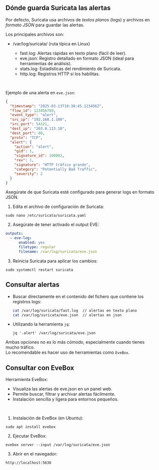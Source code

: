 ## Dónde guarda Suricata las alertas
Por defecto, Suricata usa archivos de *textos planos* (logs) y archivos en *formato JSON* para guardar las alertas.

Los principales archivos son:

* /var/log/suricata/ (ruta típica en Linux)

  * fast.log: Alertas rápidas en texto plano (fácil de leer).
  * eve.json: Registro detallado en formato JSON (ideal para herramientas de análisis).
  * stats.log: Estadísticas del rendimiento de Suricata.
  * http.log: Registros HTTP si los habilitas.

<br>

Ejemplo de una alerta en `eve.json`:
```json
{
  "timestamp": "2025-03-13T10:30:45.123456Z",
  "flow_id": 123456789,
  "event_type": "alert",
  "src_ip": "192.168.1.100",
  "src_port": 54321,
  "dest_ip": "203.0.113.10",
  "dest_port": 80,
  "proto": "TCP",
  "alert": {
    "action": "alert",
    "gid": 1,
    "signature_id": 100002,
    "rev": 1,
    "signature": "HTTP tráfico grande",
    "category": "Potentially Bad Traffic",
    "severity": 2
  }
}
```

Asegúrate de que Suricata esté configurado para generar logs en formato JSON. 
1. Edita el archivo de configuración de Suricata:
```
sudo nano /etc/suricata/suricata.yaml
```
2. Asegúrate de tener activado el output EVE:
```yaml
outputs:
  - eve-log:
      enabled: yes
      filetype: regular
      filename: /var/log/suricata/eve.json

```
3. Reinicia Suricata para aplicar los cambios:
```
sudo systemctl restart suricata
```

## Consultar alertas
* Buscar directamente en el contenido del fichero que contiene los registros logs:
  ```bash
  cat /var/log/suricata/fast.log  // alertas en texto plano
  cat /var/log/suricata/eve.json  // alertas en json
  ```
* Utilizando la herramienta `jq`:
  ```
  jq '.alert' /var/log/suricata/eve.json 
  ```
Ambas opciones no es lo más cómodo, especialmente cuando tienes mucho tráfico.<br>
Lo recomendable es hacer uso de herramientas como `EveBox`.

## Consultar con EveBox
Herramienta EveBox:
 * Visualiza las alertas de eve.json en un panel web.
 * Permite buscar, filtrar y archivar alertas fácilmente.
 * Instalación sencilla y ligera para entornos pequeños.

<br>

1. Instalación de EveBox (en Ubuntu):
```
sudo apt install evebox
```

2. Ejecutar EveBox:
```
evebox server --input /var/log/suricata/eve.json
```

3. Abrir en el navegador:
```
http://localhost:5636
```

